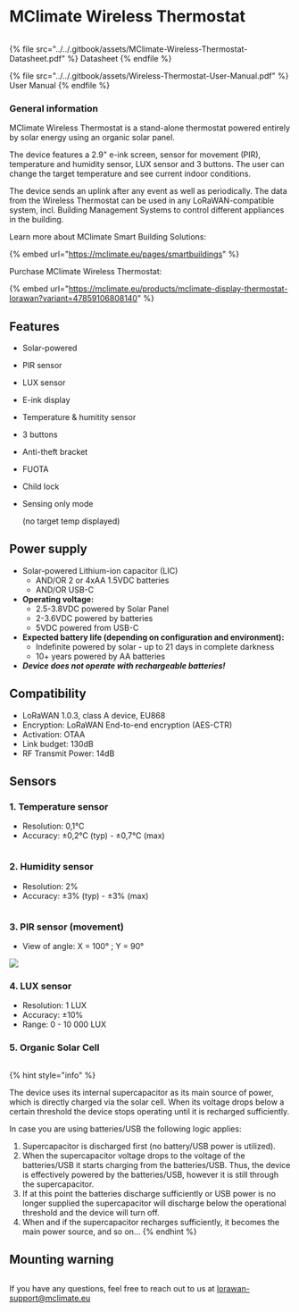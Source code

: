 # MClimate Wireless Thermostat



<figure><img src="../../.gitbook/assets/MClimate Wireless Thermostat Header" alt=""><figcaption></figcaption></figure>

{% file src="../../.gitbook/assets/MClimate-Wireless-Thermostat-Datasheet.pdf" %}
Datasheet
{% endfile %}

{% file src="../../.gitbook/assets/Wireless-Thermostat-User-Manual.pdf" %}
User Manual
{% endfile %}

### General information <a href="#general-information" id="general-information"></a>

MClimate Wireless Thermostat is a stand-alone thermostat powered entirely by solar energy using an organic solar panel.&#x20;

The device features a 2.9" e-ink screen, sensor for movement (PIR), temperature and humidity sensor, LUX sensor and 3 buttons. The user can change the target temperature and see current indoor conditions.&#x20;

The device sends an uplink after any event as well as periodically. The data from the Wireless Thermostat can be used in any LoRaWAN-compatible system, incl. Building Management Systems to control different appliances in the building.

Learn more about MClimate Smart Building Solutions:



{% embed url="https://mclimate.eu/pages/smartbuildings" %}

Purchase MClimate Wireless Thermostat:

{% embed url="https://mclimate.eu/products/mclimate-display-thermostat-lorawan?variant=47859106808140" %}

## Features <a href="#features" id="features"></a>

* Solar-powered
* PIR sensor
* LUX sensor
* E-ink display
* Temperature & humitity sensor
* 3 buttons
* Anti-theft bracket
* FUOTA
* Child lock
*   Sensing only mode

    (no target temp displayed)

## Power supply <a href="#power-supply" id="power-supply"></a>

* Solar-powered Lithium-ion capacitor (LIC)&#x20;
  * AND/OR 2 or 4xAA 1.5VDC batteries&#x20;
  * AND/OR USB-C
* **Operating voltage:**
  * 2.5-3.8VDC powered by Solar Panel
  * 2-3.6VDC powered by batteries
  * 5VDC powered from USB-C
* **Expected battery life (depending on configuration and environment):**&#x20;
  * Indefinite powered by solar - up to 21 days in complete darkness
  * 10+ years powered by AA batteries
* _**Device does not operate with rechargeable batteries!**_&#x20;

## Compatibility

* LoRaWAN 1.0.3, class A device, EU868
* Encryption: LoRaWAN End-to-end encryption (AES-CTR)
* Activation: OTAA
* Link budget: 130dB
* RF Transmit Power: 14dB

## Sensors

### 1. Temperature sensor

* Resolution: 0,1°C
* Accuracy: ±0,2°C (typ) - ±0,7°C (max)

<img src="../../.gitbook/assets/temperature_accuracy" alt="" data-size="original">

### 2. Humidity sensor

* Resolution: 2%
* Accuracy: ±3% (typ) - ±3% (max)

<img src="../../.gitbook/assets/humidity_accuracy" alt="" data-size="original">

### 3. PIR sensor (movement)

* View of angle: X = 100° ; Y = 90°

![](../../.gitbook/assets/pir_diagram.png)

### 4. LUX sensor

* Resolution: 1 LUX
* Accuracy: ±10%
* Range: 0 - 10 000 LUX

### 5. Organic Solar Cell

<figure><img src="../../.gitbook/assets/organic_solar_cell_diagrams.png" alt=""><figcaption></figcaption></figure>

{% hint style="info" %}


The device uses its internal supercapacitor as its main source of power, which is directly charged via the solar cell. When its voltage drops below a certain threshold the device stops operating until it is recharged sufficiently.

In case you are using batteries/USB the following logic applies:

1. Supercapacitor is discharged first (no battery/USB power is utilized).
2. When the supercapacitor voltage drops to the voltage of the batteries/USB it starts charging from the batteries/USB. Thus, the device is effectively powered by the batteries/USB, however it is still through the supercapacitor.
3. If at this point the batteries discharge sufficiently or USB power is no longer supplied the supercapacitor will discharge below the operational threshold and the device will turn off.
4. When and if the supercapacitor recharges sufficiently, it becomes the main power source, and so on...
{% endhint %}

## Mounting warning

<figure><img src="../../.gitbook/assets/wireless-thermostat-placement-warning (1).png" alt=""><figcaption></figcaption></figure>

If you have any questions, feel free to reach out to us at [lorawan-support@mclimate.eu](mailto:lorawan-support@mclimate.eu)
